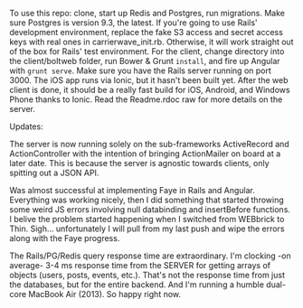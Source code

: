 To use this repo: clone, start up Redis and Postgres, run migrations. Make sure Postgres is version 9.3, the latest. If you're going to use Rails' development environment, replace the fake S3 access and secret access keys with real ones in carrierwave_init.rb. Otherwise, it will work straight out of the box for Rails' test environment. For the client, change directory into the client/boltweb folder, run Bower & Grunt `install`, and fire up Angular with `grunt serve`. Make sure you have the Rails server running on port 3000. The iOS app runs via Ionic, but it hasn't been built yet. After the web client is done, it should be a really fast build for iOS, Android, and Windows Phone thanks to Ionic. Read the Readme.rdoc raw for more details on the server.



Updates:

The server is now running solely on the sub-frameworks ActiveRecord and ActionController with the intention of bringing ActionMailer on board at a later date. This is because the server is agnostic towards clients, only spitting out a JSON API.

Was almost successful at implementing Faye in Rails and Angular. Everything was working nicely, then I did something that started throwing some weird JS errors involving null databinding and insertBefore functions. I belive the problem started happening when I switched from WEBbrick to Thin. Sigh... unfortunately I will pull from my last push and wipe the errors along with the Faye progress.

The Rails/PG/Redis query response time are extraordinary. I'm clocking -on average- 3-4 ms response time from the SERVER for getting arrays of objects (users, posts, events, etc.). That's not the response time from just the databases, but for the entire backend. And I'm running a humble dual-core MacBook Air (2013). So happy right now.
